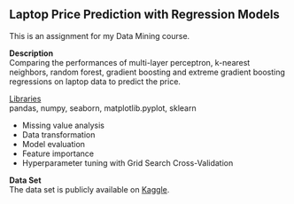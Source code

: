 ## Laptop Price Prediction with Regression Models

This is an assignment for my Data Mining course.

**Description**  
Comparing the performances of multi-layer perceptron, k-nearest neighbors, random forest, gradient boosting and extreme gradient boosting regressions on laptop data to predict the price.

<ins>Libraries</ins>  
pandas, numpy, seaborn, matplotlib.pyplot, sklearn

- Missing value analysis
- Data transformation
- Model evaluation
- Feature importance
- Hyperparameter tuning with Grid Search Cross-Validation

**Data Set**  
The data set is publicly available on [Kaggle](https://www.kaggle.com/datasets/juanmerinobermejo/laptops-price-dataset).
